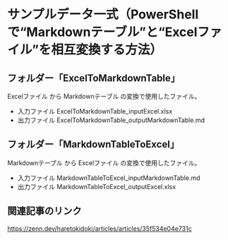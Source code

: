 # サンプルデータ一式（PowerShellで“Markdownテーブル”と“Excelファイル”を相互変換する方法）

## フォルダー「ExcelToMarkdownTable」

Excelファイル から Markdownテーブル の変換で使用したファイル。

- 入力ファイル
    ExcelToMarkdownTable_inputExcel.xlsx
- 出力ファイル
    ExcelToMarkdownTable_outputMarkdownTable.md

## フォルダー「MarkdownTableToExcel」

Markdownテーブル から Excelファイル の変換で使用したファイル。

- 入力ファイル
    MarkdownTableToExcel_inputMarkdownTable.md
- 出力ファイル
    MarkdownTableToExcel_outputExcel.xlsx

## 関連記事のリンク

https://zenn.dev/haretokidoki/articles/articles/35f534e04e731c
